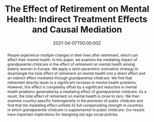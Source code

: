 ---
title: "The Effect of Retirement on Mental Health: Indirect Treatment Effects and Causal Mediation"
authors:
- Martin Salm
- Bettina Siflinger
- admin
date: "2021-04-07T00:00:00Z"
doi: ""

# Schedule page publish date (NOT publication's date).
publishDate: "2022-01-01T00:00:00Z"

# Publication type.
# Legend: 0 = Uncategorized; 1 = Conference paper; 2 = Journal article;
# 3 = Preprint / Working Paper; 4 = Report; 5 = Book; 6 = Book section;
# 7 = Thesis; 8 = Patent
publication_types:

# Publication name and optional abbreviated publication name.
publication: ""
publication_short: ""

abstract: People experience multiple changes in their lives after retirement, which can affect their mental health. In this paper, we examine the mediating impact of grandparental childcare in the effect of retirement on mental health among elderly women in Europe. We apply a semi-parametric estimation strategy to disentangle the total effect of retirement on mental health into a direct effect and an indirect effect mediated through grandparental childcare. We find that retirement directly leads to a significant increase in mental health problems. However, this effect is completely offset by a significant reduction in mental health problems generated by a mediating effect of grandparental childcare. As a result, the total effect of retirement on mental health is close to zero. We then examine country-specific heterogeneity in the provision of public childcare and find that the mediating effect unfolds its full compensating strength in countries in which grandparental childcare is supplemental to public childcare. Our results have important implications for designing old-age social policies.

# Summary. An optional shortened abstract.
summary:

tags:
- Source Themes
featured: false

links:
url_pdf: https://papers.ssrn.com/sol3/papers.cfm?abstract_id=3824793
url_code: 
url_dataset: 
url_poster: 
url_project: 
url_slides: 
url_source: 
url_video: 

# Featured image
# To use, add an image named `featured.jpg/png` to your page's folder. 
image:
  caption: 'Image credit: [**Unsplash**](https://unsplash.com/photos/s9CC2SKySJM)'
  focal_point: ""
  preview_only: false

# Associated Projects (optional).
#   Associate this publication with one or more of your projects.
#   Simply enter your project's folder or file name without extension.
#   E.g. `internal-project` references `content/project/internal-project/index.md`.
#   Otherwise, set `projects: []`.
projects:
- internal-project

# Slides (optional).
#   Associate this publication with Markdown slides.
#   Simply enter your slide deck's filename without extension.
#   E.g. `slides: "example"` references `content/slides/example/index.md`.
#   Otherwise, set `slides: ""`.
slides:
---